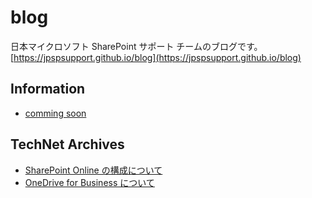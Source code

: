 # blog
日本マイクロソフト SharePoint サポート チームのブログです。
[https://jpspsupport.github.io/blog](https://jpspsupport.github.io/blog)

## Information
- [comming soon](./information/)

## TechNet Archives
- [SharePoint Online の構成について](./articles/sharepoint-online/spo.md)
- [OneDrive for Business について](./articles/onedrive-for-business/od.md)
